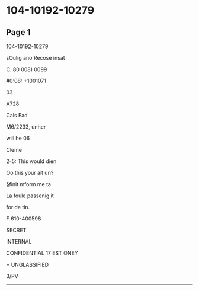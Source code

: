 # 104-10192-10279

## Page 1

104-10192-10279

sOulig ano Recose insat

C. 80 008) 0099

#0:08: +1001071

03

A728

Cals Ead

M6/2233, unher

will he 06

Cleme

2-5: This would dien

Oo this your ait un?

§finit mform me ta

La foule passenig it

for de tin.

F 610-400598

SECRET

INTERNAL

CONFIDENTIAL 17 EST ONEY

= UNGLASSIFIED

3/PV

---

